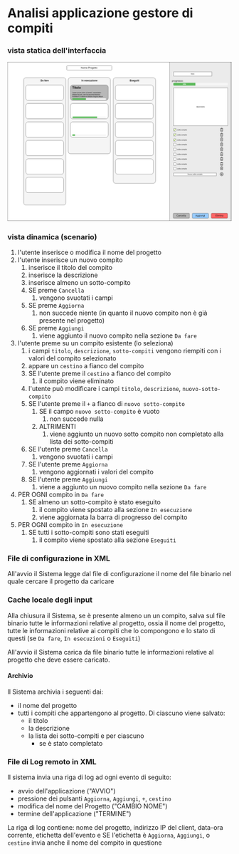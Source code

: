 # Analisi applicazione gestore di compiti

### vista statica dell'interfaccia

![Vista Statica](VistaStatica.png)

### vista dinamica (scenario)

1. l'utente inserisce o modifica il nome del progetto
2. l'utente inserisce un nuovo compito
   1. inserisce il titolo del compito
   2. inserisce la descrizione
   3. inserisce almeno un sotto-compito
   4. SE preme `Cancella` 
      1. vengono svuotati i campi
   5. SE preme `Aggiorna`
      1. non succede niente (in quanto il nuovo compito non è già presente nel progetto)
   6. SE preme `Aggiungi`
      1. viene aggiunto il nuovo compito nella sezione `Da fare`
3. l'utente preme su un compito esistente (lo seleziona)
   1. i campi `titolo`, `descrizione`, `sotto-compiti` vengono riempiti con i valori del compito selezionato
   2. appare un `cestino` a fianco del compito
   3. SE l'utente preme il `cestino` a fianco del compito
      1. il compito viene eliminato
   4. l'utente può modificare i campi `titolo`, `descrizione`, `nuovo-sotto-compito`
   5. SE l'utente preme il `+` a fianco di `nuovo sotto-compito`
      1. SE il campo `nuovo sotto-compito` è vuoto
         1. non succede nulla
      2. ALTRIMENTI
         1. viene aggiunto un nuovo sotto compito non completato alla lista dei sotto-compiti
   6. SE l'utente preme `Cancella`
      1. vengono svuotati i campi
   7. SE l'utente preme `Aggiorna`
      1. vengono aggiornati i valori del compito
   8. SE l'utente preme `Aggiungi`
      1. viene a aggiunto un nuovo compito nella sezione `Da fare`
4. PER OGNI compito in `Da fare`
   1. SE almeno un sotto-compito è stato eseguito
      1. il compito viene spostato alla sezione `In esecuzione`
      2. viene aggiornata la barra di progresso del compito
5. PER OGNI compito in `In esecuzione`
   1. SE tutti i sotto-compiti sono stati eseguiti
      1. il compito viene spostato alla sezione `Eseguiti`

### File di configurazione in XML

All'avvio il Sistema legge dal file di configurazione il nome del file binario nel quale cercare il progetto da caricare

### Cache locale degli input

Alla chiusura il Sistema, se è presente almeno un un compito, salva sul file binario tutte le informazioni relative al progetto, ossia il nome del progetto, tutte le informazioni relative ai compiti che lo compongono e lo stato di questi (se `Da fare`, `In esecuzioni` o `Eseguiti`)

All'avvio il Sistema carica da file binario tutte le informazioni relative al progetto che deve essere caricato.

#### Archivio

Il Sistema archivia i seguenti dai:

- il nome del progetto
- tutti i compiti che appartengono al progetto. Di ciascuno viene salvato:
  - il titolo
  - la descrizione
  - la lista dei sotto-compiti e per ciascuno
    - se è stato completato

### File di Log remoto in XML

Il sistema invia una riga di log ad ogni evento di seguito:

- avvio dell'applicazione ("AVVIO")
- pressione dei pulsanti `Aggiorna`, `Aggiungi`, `+`, `cestino`
- modifica del nome del Progetto ("CAMBIO NOME")
- termine dell'applicazione ("TERMINE")

La riga di log contiene: nome del progetto, indirizzo IP del client, data-ora corrente, etichetta dell'evento e SE l'etichetta è `Aggiorna`, `Aggiungi`, o `cestino` invia anche il nome del compito in questione

